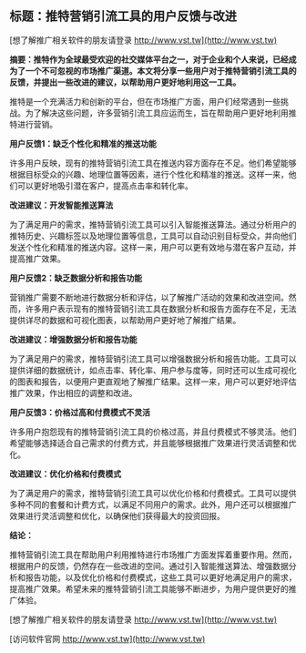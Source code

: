 ## **标题：推特营销引流工具的用户反馈与改进**

[想了解推广相关软件的朋友请登录 http://www.vst.tw](http://www.vst.tw)

**摘要：推特作为全球最受欢迎的社交媒体平台之一，对于企业和个人来说，已经成为了一个不可忽视的市场推广渠道。本文将分享一些用户对于推特营销引流工具的反馈，并提出一些改进的建议，以帮助用户更好地利用这一工具。**

推特是一个充满活力和创新的平台，但在市场推广方面，用户们经常遇到一些挑战。为了解决这些问题，许多营销引流工具应运而生，旨在帮助用户更好地利用推特进行营销。

**用户反馈1：缺乏个性化和精准的推送功能**

许多用户反映，现有的推特营销引流工具在推送内容方面存在不足。他们希望能够根据目标受众的兴趣、地理位置等因素，进行个性化和精准的推送。这样一来，他们可以更好地吸引潜在客户，提高点击率和转化率。

**改进建议：开发智能推送算法**

为了满足用户的需求，推特营销引流工具可以引入智能推送算法。通过分析用户的推特历史、兴趣标签以及地理位置等信息，工具可以自动识别目标受众，并向他们发送个性化和精准的推送内容。这样一来，用户可以更有效地与潜在客户互动，并提高推广效果。

**用户反馈2：缺乏数据分析和报告功能**

营销推广需要不断地进行数据分析和评估，以了解推广活动的效果和改进空间。然而，许多用户表示现有的推特营销引流工具在数据分析和报告方面存在不足，无法提供详尽的数据和可视化图表，以帮助用户更好地了解推广结果。

**改进建议：增强数据分析和报告功能**

为了满足用户的需求，推特营销引流工具可以增强数据分析和报告功能。工具可以提供详细的数据统计，如点击率、转化率、用户参与度等，同时还可以生成可视化的图表和报告，以便用户更直观地了解推广结果。这样一来，用户可以更好地评估推广效果，作出相应的调整和改进。

**用户反馈3：价格过高和付费模式不灵活**

许多用户抱怨现有的推特营销引流工具的价格过高，并且付费模式不够灵活。他们希望能够选择适合自己需求的付费方式，并且能够根据推广效果进行灵活调整和优化。

**改进建议：优化价格和付费模式**

为了满足用户的需求，推特营销引流工具可以优化价格和付费模式。工具可以提供多种不同的套餐和计费方式，以满足不同用户的需求。此外，用户还可以根据推广效果进行灵活调整和优化，以确保他们获得最大的投资回报。

**结论：**

推特营销引流工具在帮助用户利用推特进行市场推广方面发挥着重要作用。然而，根据用户的反馈，仍然存在一些改进的空间。通过引入智能推送算法、增强数据分析和报告功能，以及优化价格和付费模式，这些工具可以更好地满足用户的需求，提高推广效果。希望未来的推特营销引流工具能够不断进步，为用户提供更好的推广体验。

[想了解推广相关软件的朋友请登录 http://www.vst.tw](http://www.vst.tw)


[访问软件官网 http://www.vst.tw](http://www.vst.tw)
